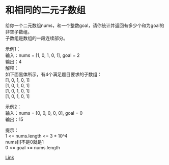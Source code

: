 <h1>和相同的二元子数组</h1>

给你一个二元数组nums，和一个整数goal，请你统计并返回有多少个和为goal的非空子数组。</br>
子数组是数组的一段连续部分。</br>

示例1：</br>
输入：nums = [1, 0, 1, 0, 1], goal = 2</br>
输出：4</br>
解释：</br>
如下面黑体所示，有4个满足题目要求的子数组：</br>
[1, 0, 1, 0, 1]</br>
[1, 0, 1, 0, 1]</br>
[1, 0, 1, 0, 1]</br>
[1, 0, 1, 0, 1]</br>

示例2：</br>
输入：nums = [0, 0, 0, 0, 0], goal = 0</br>
输出：15</br>

提示：</br>
1 <= nums.length <= 3 * 10^4</br>
nums[i]不是0就是1</br>
0 <= goal <= nums.length</br>

[Link](https://leetcode-cn.com/problems/binary-subarrays-with-sum/)